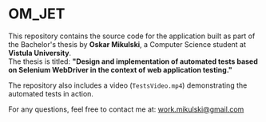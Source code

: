 # OM_JET

This repository contains the source code for the application built as part of the Bachelor's thesis by **Oskar Mikulski**, a Computer Science student at **Vistula University**. </br>
The thesis is titled: **"Design and implementation of automated tests based on Selenium WebDriver in the context of web application testing."**

The repository also includes a video (`TestsVideo.mp4`) demonstrating the automated tests in action.

For any questions, feel free to contact me at: [work.mikulski@gmail.com](mailto:work.mikulski@gmail.com)
